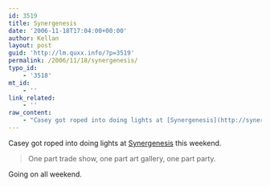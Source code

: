 ```yaml
---
id: 3519
title: Synergenesis
date: '2006-11-18T17:04:00+00:00'
author: Kellan
layout: post
guid: 'http://lm.quxx.info/?p=3519'
permalink: /2006/11/18/synergenesis/
typo_id:
    - '3518'
mt_id:
    - ''
link_related:
    - ''
raw_content:
    - "Casey got roped into doing lights at [Synergenesis](http://synergenesis.org) this weekend. \r\n\r\n> One part trade show, one part art gallery, one part party.\r\n\r\nGoing on all weekend."
---
```


Casey got roped into doing lights at [Synergenesis](http://synergenesis.org) this weekend.

> One part trade show, one part art gallery, one part party.

Going on all weekend.